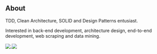 ## About
TDD, Clean Architecture, SOLID and Design Patterns entusiast.  
  
Interested in back-end development, architecture design, end-to-end development, web scraping and data mining.  

<a href="https://lsantos.dev">
  <img align="center" src="https://github-readme-stats.vercel.app/api?username=guimassoqueto&count_private=true&show_icons=true&theme=github_dark" />
</a>
<a href="https://lsantos.dev">
  <img align="center" src="https://github-readme-stats.vercel.app/api/top-langs/?username=guimassoqueto&theme=github_dark&layout=compact" />
</a>



